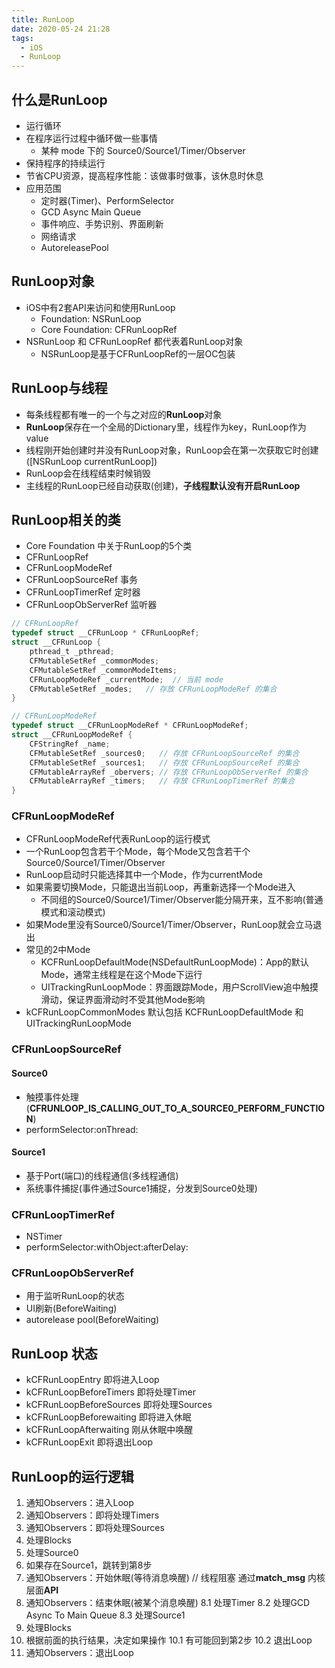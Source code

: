 ```yaml
---
title: RunLoop
date: 2020-05-24 21:28
tags:
  - iOS
  - RunLoop
---
```


## 什么是**RunLoop**
+ 运行循环
+ 在程序运行过程中循环做一些事情
    + 某种 mode 下的 Source0/Source1/Timer/Observer
+ 保持程序的持续运行
+ 节省CPU资源，提高程序性能：该做事时做事，该休息时休息
+ 应用范围
    + 定时器(Timer)、PerformSelector
    + GCD Async Main Queue
    + 事件响应、手势识别、界面刷新
    + 网络请求
    + AutoreleasePool

## **RunLoop**对象
+ iOS中有2套API来访问和使用RunLoop
    + Foundation: NSRunLoop
    + Core Foundation: CFRunLoopRef
+ NSRunLoop 和 CFRunLoopRef 都代表着RunLoop对象
    + NSRunLoop是基于CFRunLoopRef的一层OC包装

## **RunLoop**与线程
+ 每条线程都有唯一的一个与之对应的**RunLoop**对象
+ **RunLoop**保存在一个全局的Dictionary里，线程作为key，RunLoop作为value
+ 线程刚开始创建时并没有RunLoop对象，RunLoop会在第一次获取它时创建([NSRunLoop currentRunLoop])
+ RunLoop会在线程结束时候销毁
+ 主线程的RunLoop已经自动获取(创建)，**子线程默认没有开启RunLoop**

## RunLoop相关的类
+ Core Foundation 中关于RunLoop的5个类
+ CFRunLoopRef
+ CFRunLoopModeRef
+ CFRunLoopSourceRef    事务
+ CFRunLoopTimerRef     定时器
+ CFRunLoopObServerRef  监听器

```objective-c
// CFRunLoopRef
typedef struct __CFRunLoop * CFRunLoopRef;
struct __CFRunLoop {
    pthread_t _pthread;
    CFMutableSetRef _commonModes;
    CFMutableSetRef _commonModeItems;
    CFRunLoopModeRef _currentMode;  // 当前 mode
    CFMutableSetRef _modes;   // 存放 CFRunLoopModeRef 的集合
}

// CFRunLoopModeRef
typedef struct __CFRunLoopModeRef * CFRunLoopModeRef;
struct __CFRunLoopModeRef {
    CFStringRef _name;
    CFMutableSetRef _sources0;   // 存放 CFRunLoopSourceRef 的集合
    CFMutableSetRef _sources1;   // 存放 CFRunLoopSourceRef 的集合
    CFMutableArrayRef _obervers; // 存放 CFRunLoopObServerRef 的集合
    CFMutableArrayRef _timers;   // 存放 CFRunLoopTimerRef 的集合
}
```
### CFRunLoopModeRef
+ CFRunLoopModeRef代表RunLoop的运行模式
+ 一个RunLoop包含若干个Mode，每个Mode又包含若干个Source0/Source1/Timer/Observer
+ RunLoop启动时只能选择其中一个Mode，作为currentMode
+ 如果需要切换Mode，只能退出当前Loop，再重新选择一个Mode进入
    + 不同组的Source0/Source1/Timer/Observer能分隔开来，互不影响(普通模式和滚动模式)
+ 如果Mode里没有Source0/Source1/Timer/Observer，RunLoop就会立马退出
+ 常见的2中Mode
    + KCFRunLoopDefaultMode(NSDefaultRunLoopMode)：App的默认Mode，通常主线程是在这个Mode下运行
    + UITrackingRunLoopMode：界面跟踪Mode，用户ScrollView追中触摸滑动，保证界面滑动时不受其他Mode影响
+ kCFRunLoopCommonModes 默认包括 KCFRunLoopDefaultMode 和 UITrackingRunLoopMode

### CFRunLoopSourceRef
#### Source0
+ 触摸事件处理(__CFRUNLOOP_IS_CALLING_OUT_TO_A_SOURCE0_PERFORM_FUNCTION__)
+ performSelector:onThread:

#### Source1
+ 基于Port(端口)的线程通信(多线程通信)
+ 系统事件捕捉(事件通过Source1捕捉，分发到Source0处理)

### CFRunLoopTimerRef
+ NSTimer
+ performSelector:withObject:afterDelay:

### CFRunLoopObServerRef
+ 用于监听RunLoop的状态
+ UI刷新(BeforeWaiting)
+ autorelease pool(BeforeWaiting)

## RunLoop 状态
+ kCFRunLoopEntry             即将进入Loop
+ kCFRunLoopBeforeTimers      即将处理Timer
+ kCFRunLoopBeforeSources     即将处理Sources
+ kCFRunLoopBeforewaiting     即将进入休眠
+ kCFRunLoopAfterwaiting      刚从休眠中唤醒
+ kCFRunLoopExit              即将退出Loop


## RunLoop的运行逻辑
1. 通知Observers：进入Loop
2. 通知Observers：即将处理Timers
3. 通知Observers：即将处理Sources
4. 处理Blocks
5. 处理Source0
6. 如果存在Source1，跳转到第8步
7. 通知Observers：开始休眠(等待消息唤醒)    // 线程阻塞 通过**match_msg** 内核层面**API**
8. 通知Observers：结束休眠(被某个消息唤醒)
    8.1 处理Timer
    8.2 处理GCD Async To Main Queue
    8.3 处理Source1
9.  处理Blocks
10. 根据前面的执行结果，决定如果操作
     10.1 有可能回到第2步
     10.2 退出Loop
11. 通知Observers：退出Loop







